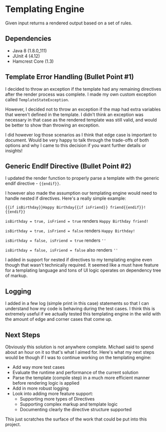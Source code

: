 # Templating Engine

Given input returns a rendered output based on a set of rules.

## Dependencies

- Java 8 (1.8.0_111)
- JUnit 4 (4.12)
- Hamcrest Core (1.3)

## Template Error Handling (Bullet Point #1)

I decided to throw an exception if the template had any remaining directives after the render process was complete. I made my own custom exception called `TemplateStateException`.

However, I decided not to throw an exception if the map had extra variables that weren't defined in the template. I didn't think an exception was necessary in that case as the rendered template was still valid, and would be better to show than throwing an exception.

I did however log those scenarios as I think that edge case is important to document. Would be very happy to talk through the trade-offs of both options and why I came to this decision if you want further details or insights!

## Generic EndIf Directive (Bullet Point #2)

I updated the render function to properly parse a template with the generic endif directive - `{{endif}}`.

I however also made the assumption our templating engine would need to handle nested if directives. Here's a really simple example:

`{{if isBirthday}}Happy Birthday{{if isFriend}} friend{{endif}}!{{endif}}`

`isBirthday = true, isFriend = true` renders `Happy Birthday friend!`

`isBirthday = true, isFriend = false` renders `Happy Birthday!`

`isBirthday = false, isFriend = true` renders `''`

`isBirthday = false, isFriend = false` also renders `''`

I added in support for nested if directives to my templating engine even though that wasn't technically required. It seemed like a must have feature for a templating language and tons of UI logic operates on dependency tree of markup.

## Logging

I added in a few log (simple print in this case) statements so that I can understand how my code is behaving during the test cases. I think this is extremely useful if we actually tested this templating engine in the wild with the amount of edge and corner cases that come up.

## Next Steps

Obviously this solution is not anywhere complete. Michael said to spend about an hour on it so that's what I aimed for. Here's what my next steps would be though if I was to continue working on the templating engine:

- Add way more test cases
- Evaluate the runtime and performance of the current solution
- Parse the template (compile step) in a much more efficient manner before rendering logic is applied
- Add in more robust logging
- Look into adding more feature support:
  - Supporting more types of Directives
  - Supporting complex markup and template logic
  - Documenting clearly the directive structure supported

This just scratches the surface of the work that could be put into this project.
